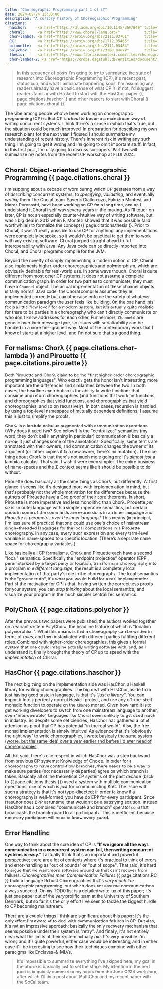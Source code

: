 ```yaml
---
title: "Choreographic Programming part 1 of 3?"
date: 2024-09-24 13:00:00
description: "A cursory history of Choreographic Programming"
citations:
  haschor:     <a href="https://dl.acm.org/doi/10.1145/3607849" title="the HasChor paper"              >[1]</a>
  choral:      <a href="https://www.choral-lang.org/"           title="the Choral website"             >[2]</a>
  chor-lambda: <a href="https://arxiv.org/abs/2111.03701"       title="the Chorλ paper"                >[3]</a>
  RC:          <a href="https://arxiv.org/abs/1712.05465"       title="the Robust Choreographies paper">[4]</a>
  pirouette:   <a href="https://arxiv.org/abs/2111.03484"       title="the Pirouette paper"            >[5]</a>
  polychor:    <a href="https://arxiv.org/abs/2303.04678"       title="the PolyChorλ paper"            >[6]</a>
  thesis:      <a href="https://www.fabriziomontesi.com/files/choreographic-programming.pdf" title="Fabrizio Montesi's PhD thesis">[7]</a>
  chor-lambda-2: <a href="https://drops.dagstuhl.de/entities/document/10.4230/LIPIcs.ECOOP.2023.7" title="Modular Compilation for Higher-Order Functional Choreographies" >[8]</a>
---
```


> In this sequence of posts I'm going to try to summarize the state of research into Choreographic Programming (CP),
> it's recent past, status quo, and what I anticipate happening soon.
> I'm assuming any readers already have a basic sense of what CP _is_;
> if not, I'd suggest readers familiar with Haskell to start with the HasChor paper {{ page.citations.haschor }}
> and other readers to start with Choral {{ page.citations.choral }}.


The vibe among people who've been working on choreographic programming (CP)
is that CP is _about_ to become a mainstream way of writing concurrent systems.
I think there's a sense in which that's true, but the situation could be much improved.
In preparation for describing my own research plans for the next year, I figured I should summarize my understanding of recent history.
There's inherent risk in writing any such thing: I'm going to get it wrong and I'm going to omit important stuff.
In fact, in this first post, I'm only going to discuss six papers.
Part two will summarize my notes from the recent CP workshop at PLDI 2024.

## Choral: Object-oriented Choreographic Programming {{ page.citations.choral }}

I'm skipping about a decade of work during which CP gestated from a way of _describing_ concurrent systems,
to _specifying_, _validating_, and eventually _writing_ them
The Choral team,
Saverio Giallorenzo, Fabrizio Montesi, and Marco Peressotti,
have been working on CP for a long time, and as I understand it Choral itself was several years in the making.
As I'll touch on later, CP is not an especially counter-intuitive way of writing software,
but was a big deal in 2013 when F. Montesi showed that it was possible (and worthwhile!) to formalize the concept
{{ page.citations.thesis }}.
Prior to Choral, it wasn't really possible to _use_ CP for anything; any implementations were completely bespoke,
so it wouldn't be practical to get them to work with any existing software.
Choral jumped straight ahead to full interoperability with Java.
Any Java code can be directly imported into Choral, and Choral programs compile for the JVM.

Beyond the novelty of simply implementing a modern notion of CP,
Choral also implements higher-order choreographies and polymorphism, which are obviously desirable for real-world use.
In some ways though, Choral is quite different from most other CP systems:
it does not assume a complete communication graph.
In order for two parties to communicate, they must have a `Channel` object.
The actual implementation of these channel objects is fairly normal Java code;
the Choral compiler assumes they're implemented correctly
but can otherwise enforce the safety of whatever communication paradigm the user feels like building.
On the one hand this feels a little "low level" for a modern system,
but it's actually quite realistic for there to be parties in a choreography who can't directly communicate
or who don't know addresses for each other. 
Furthermore, `Channel`s are generic over their message type, so issues with serializability can be handled in a more fine-grained way.
Most of the contemporary work that I know of starts at a higher level, and I'm not sure that's a good thing.


## Formalisms: Chorλ {{ page.citations.chor-lambda }} and Pirouette {{ page.citations.pirouette }}

Both Pirouette and Chorλ claim to be the "first higher-order choreographic programming languages".
Who exactly gets the honor isn't interesting; more important are the differences and similarities between the two.
In both cases, the headline contribution is the ability to write functions that consume and return choreographies
(and functions that work on functions, and choreographies that yield functions, and choreographies that yield choreographies, and so on recursively).
In both cases, recursion is handled by using a top-level namespace of mutually dependent definitions;
I assume this is just to simplify the proofs.

Chorλ is a lambda calculus augmented with communication operations.
(Why does it need two? See below!)
In the "centralized" semantics (my word, they don't call it anything in particular) communication is basically a no-op;
it just changes some of the annotations.
Specifically, some terms are annotated with their owners, and communication changes the owner of its argument
(or rather copies it to a new owner, there's no mutation).
The nice thing about Chorλ is that there's not much more going on:
It's _almost just_ a lambda calculus.
That said, I wish it were even simpler.
The entire business of name-spaces and the Σ context seems like it should be possible to do without.

Pirouette does basically all the same things as Chorλ, but differently.
At first glance it seems like it's designed more with implementation in mind,
but that's probably not the whole motivation for the differences because the authors of Pirouette have a Coq proof of their core theorems.
In short, Pirouette is more imperative and less monolithic than Chorλ.
Pirouette _per se_ is an outer language with a simple imperative semantics,
but certain spots in some of the commands are expressions in an inner language
and _Pirouette is parametric over the inner language!_
This means (in principal, I'm less sure of practice) that one could use one's choice of mainstream single-threaded languages
for the local computations in a Pirouette choreography.
In any case, every such expression and every term-level variable is name-spaced to a specific location.
(There's a separate name space for choreography variables.)

Like basically all CP formalisms, Chorλ and Pirouette each have a second "local" semantics.
Specifically the "endpoint projection" operator (EPP), parameterized by a target party or location,
transforms a choreography into a program _in a different language_;
the result is a completely local implementation of that party's role in the choreography.
The local semantics is the "ground truth", it's what you would build for a real implementation.
Part of the motivation for CP is that, having written the correctness proofs for your system,
you can _stop thinking_ about the local semantics, and visualize your program in the much simpler centralized semantics.


## PolyChorλ {{ page.citations.polychor }}

After the previous two papers were published, the authors worked together on a variant system PolyChorλ,
the headline feature of which is "location polymorphism".
What this means is that a choreography can be written in terms of _roles_, and then instantiated with different parties fulfilling different roles.
Combined with higher-order choreographies, this gives a formal system that one could imagine actually writing software with,
and, as I understand it, finally brought the theory of CP up to speed with the _implementation_ of Choral. 


## HasChor {{ page.citations.haschor }}

The next big thing on the implementation side was HasChor, a Haskell library for writing choreographies.
The big deal with HasChor, aside from just having good taste in language,
is that it's _"just a library"_.
You can import it into a perfectly normal Haskell project, and use any off-the-shelf monadic function to operate on the `Choreo` monad.
Given how hard it is to get working developers to switch from one mainstream language to another,
even "interoperable" languages like Choral seem unlikely to get used much in industry.
So despite some deficiencies, HasChor has gathered a lot of attention as proof that CP has potential "in the real world".
Also, the free-monad implementation is simply intuitive!
As evidence that it's "obviously the right way" to write choreographies,
[I wrote basically the same system (worse, but the same idea) over a year earlier and before I'd ever head of choreographies](https://github.com/ShapeOfMatter/LCom/tree/f9cf5143266a91f1421886311511e96e0dcb3454).

All that said, there's one respect in which HasChor was a step backward from previous CP systems: Knowledge of Choice.
In order for a choreography to have control-flow branches, there needs to be a way to make sure
parties (not necessarily _all_ parties) agree on which branch is taken.
Basically all of the theoretical CP systems of the past decade (back to {{ page.citations.thesis }})
used a system with multiple communication operations, one of which is _just_ for communicating KoC.
The issue with such a strategy is that it's not type-directed;
in order to know if a choreography is well-formed, you have do EPP for every participant.
Since HasChor does EPP at runtime, that wouldn't be a satisfying solution.
Instead HasChor has a combined "communicate and branch" operator `cond` that broadcasts the branch-guard to all participants.
This is inefficient because not every participant will need to know every guard.


## Error Handling

One way to think about the core idea of CP is
**"If we ignore all the ways communication in a concurrent system can fail, then writing concurrent systems is easy."**
I actually think that's an important and powerful perspective;
there are a lot of contexts where it's practical to think of errors and error-handling as "out of bounds" or "out of scope".
That said, it's hard to argue that we want _more_ software around us that can't recover from failures.
_Choreographies meet Communication Failures_ {{ page.citations.RC }}
build a language Robust Choreographies that's _very much like_ choreographic programming,
but which does not assume communications always succeed.
On my TODO list is a detailed write-up of this paper; it's just one paper out of the _very_ prolific team at the University of Southern Denmark,
but so far it's the only effort I've seen to tackle the biggest hurdle to CP becoming mainstream.

There are a couple things I think are significant about this paper:
It's the only effort I'm aware of to deal with communication failures in CP. 
But also, it's not an impressive approach: basically the only recovery mechanism that seems possible under their system is "retry".
And finally, it's not entirely clear what the limits of their system actually _are_.
It's very possible I'm wrong and it's quite powerful, either case would be interesting,
and in either case it'll be interesting to see how their techniques combine with other paradigms like Enclaves-&-MLVs.

> It's impossible to summarize everything I've skipped here; my goal in the above is basically just to set the stage.
> My intention in the next post is to quickly summarize my notes from the June CP24 workshop,
> after which I'll do a post about MultiChor and my recent paper with the SoCal team. 
